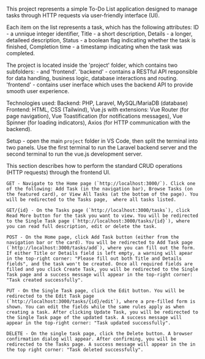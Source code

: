 This project represents a simple To-Do List application designed to manage tasks through HTTP requests via user-friendly interface (UI).

Each item on the list represents a task, which has the following attributes:
    ID - a unnique integer identifier,
    Title - a short description,
    Details - a longer, detaileed description,
    Status - a boolean flag indicating whether the task is finished,
    Completion time - a timestamp indicating when the task was completed.

The project is located inside the 'project' folder, which contains two subfolders: -  and 'frontend'.
    'backend' - contains a RESTful API responsible for data handling, business logic, database interactions and routing.
    'frontend' - contains user inerface which uses the backend API to provide smooth user experience.

Technologies used:
    Backend: PHP, Laravel, MySQL/MariaDB (database)
    Frontend: HTML, CSS (Tailwind), Vue.js with extensions: Vue Router (for page navigation), Vue Toastification (for notifications messages), Vue Spinner (for loading indicators), Axios (for HTTP communication with the backend).

Setup - open the main `project` folder in VS Code, then split the terminal into two panels. Use the first terminal to run the Laravel backend server and the second terminal to run the vue.js development server.

This section describes how to perform the standard CRUD operations (HTTP requests) through the frontend UI.

    GET - Navigate to the Home page (`http://localhost:3000/`). Click one of the following: Add Task (in the navigation bar), Browse Tasks (on the featured card), or View All Tasks (at the bottom of the page). You will be redirected to the Tasks page,  where all tasks listed.

    GET/{id} - On the Tasks page (`http://localhost:3000/tasks`), click Read More button for the task you want to view. You will be redirected to the Single Task page (`http://localhost:3000/tasks/{id}`), where you can read full description, edit or delete the task.

    POST - On the Home page, click Add Task button (either from the navigation bar or the card). You will be redirected to Add Task page (`http://localhost:3000/tasks/add`), where you can fill out the form. If either Title or Details field is left empty, a warning will apear in the top-right corner: "Please fill out both Title and Details fields", and the task won't be created. Once all required fields are filled and you click Create Task, you will be redirected to the Single Task page and a success message will appear in the top-right corner: "Task created successfully". 

    PUT - On the Single Task page, click the Edit button. You will be redirected to the Edit Task page (`http://localhost:3000/tasks/{id}/edit`), where a pre-filled form is shown. You can edit the fields while the same rules apply as when creating a task. After clicking Update Task, you will be redirected to the Single Task page of the updated task. A success message will appear in the top-right corner: "Task updated successfully".

    DELETE - On the single task page, click the Delete button. A browser confirmation dialog will appear. After confirming, you will be redirected to the Tasks page. A success message will appear in the in the top right corner: "Task deleted successfully".